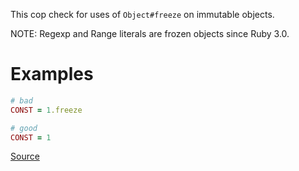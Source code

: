 
This cop check for uses of `Object#freeze` on immutable objects.

NOTE: Regexp and Range literals are frozen objects since Ruby 3.0.

# Examples

```ruby
# bad
CONST = 1.freeze

# good
CONST = 1
```

[Source](http://www.rubydoc.info/gems/rubocop/RuboCop/Cop/Style/RedundantFreeze)